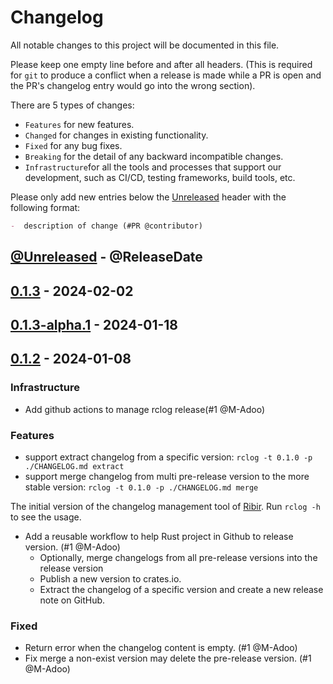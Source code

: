# Changelog

All notable changes to this project will be documented in this file.

Please keep one empty line before and after all headers. (This is required for `git` to produce a conflict when a release is made while a PR is open and the PR's changelog entry would go into the wrong section).

There are 5 types of changes:

- `Features` for new features.
- `Changed` for changes in existing functionality.
- `Fixed` for any bug fixes.
- `Breaking` for the detail of any backward incompatible changes.
- `Infrastructure`for all the tools and processes that support our development, such as CI/CD, testing frameworks, build tools, etc.

Please only add new entries below the [Unreleased](#unreleased---releasedate) header with the following format:

``` md
-  description of change (#PR @contributor)
```

<!-- next-header -->

## [@Unreleased] - @ReleaseDate

## [0.1.3] - 2024-02-02

## [0.1.3-alpha.1](https://github.com/RibirX/rclog/compare/v0.1.2...v0.1.3-alpha.1) - 2024-01-18

## [0.1.2](https://github.com/RibirX/rclog/compare/v0.1.1-alpha.1...v0.1.2) - 2024-01-08

### Infrastructure

- Add github actions to manage rclog release(\#1 @M-Adoo)

### Features

<!-- next-url -->
[@Unreleased]: https://github.com/RibirX/rclog/compare/v0.1.3...HEAD
[0.1.3]: https://github.com/RibirX/rclog/compare/v0.1.3-alpha.1...v0.1.3

- support extract changelog from a specific version: `rclog -t 0.1.0 -p ./CHANGELOG.md extract`
- support merge changelog from multi pre-release version to the more stable version: `rclog -t 0.1.0 -p ./CHANGELOG.md merge`

The initial version of the changelog management tool of [Ribir](ribir.org). Run `rclog -h` to see the usage.

- Add a reusable workflow to help Rust project in Github to release version. (\#1 @M-Adoo)
  - Optionally, merge changelogs from all pre-release versions into the release version
  - Publish a new version to crates.io.
  - Extract the changelog of a specific version and create a new release note on GitHub.

### Fixed

- Return error when the changelog content is empty. (\#1 @M-Adoo)
- Fix merge a non-exist version may delete the pre-release version. (\#1 @M-Adoo)
